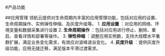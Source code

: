 #产品功能



##应用管理
领航云提供对生命周期内丰富的应用管理功能，包括对应用的设置、生命周期操作、实例弹性伸缩、及灰度升级等。
1. 
**应用设置**
：对应用的网络、环境变量和数据采集进行设置
2. 
**生命周期操作**
：包括对应用进行停止、删除、重启、查看详情和部署等操作。
3. 
**弹性伸缩**
：调整应用实例数，支持大规模水平集群扩展，满足业务变化需求，有效应对波峰波谷变化。
4. 
**灰度升级**
：提供灰度升级功能，应用无缝迁移，满足版本平滑过渡需求。
